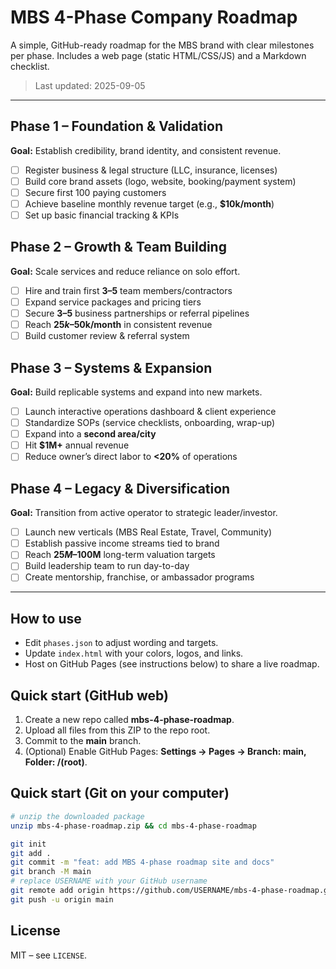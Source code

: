 # MBS 4-Phase Company Roadmap

A simple, GitHub-ready roadmap for the MBS brand with clear milestones per phase. Includes a web page (static HTML/CSS/JS) and a Markdown checklist.

> Last updated: 2025-09-05

---

## Phase 1 – Foundation & Validation
**Goal:** Establish credibility, brand identity, and consistent revenue.

- [ ] Register business & legal structure (LLC, insurance, licenses)
- [ ] Build core brand assets (logo, website, booking/payment system)
- [ ] Secure first 100 paying customers
- [ ] Achieve baseline monthly revenue target (e.g., **$10k/month**)
- [ ] Set up basic financial tracking & KPIs

## Phase 2 – Growth & Team Building
**Goal:** Scale services and reduce reliance on solo effort.

- [ ] Hire and train first **3–5** team members/contractors
- [ ] Expand service packages and pricing tiers
- [ ] Secure **3–5** business partnerships or referral pipelines
- [ ] Reach **$25k–$50k/month** in consistent revenue
- [ ] Build customer review & referral system

## Phase 3 – Systems & Expansion
**Goal:** Build replicable systems and expand into new markets.

- [ ] Launch interactive operations dashboard & client experience
- [ ] Standardize SOPs (service checklists, onboarding, wrap-up)
- [ ] Expand into a **second area/city**
- [ ] Hit **$1M+** annual revenue
- [ ] Reduce owner’s direct labor to **<20%** of operations

## Phase 4 – Legacy & Diversification
**Goal:** Transition from active operator to strategic leader/investor.

- [ ] Launch new verticals (MBS Real Estate, Travel, Community)
- [ ] Establish passive income streams tied to brand
- [ ] Reach **$25M–$100M** long-term valuation targets
- [ ] Build leadership team to run day-to-day
- [ ] Create mentorship, franchise, or ambassador programs

---

## How to use
- Edit `phases.json` to adjust wording and targets.
- Update `index.html` with your colors, logos, and links.
- Host on GitHub Pages (see instructions below) to share a live roadmap.

## Quick start (GitHub web)
1. Create a new repo called **mbs-4-phase-roadmap**.
2. Upload all files from this ZIP to the repo root.
3. Commit to the **main** branch.
4. (Optional) Enable GitHub Pages: **Settings → Pages → Branch: main, Folder: /(root)**.

## Quick start (Git on your computer)
```bash
# unzip the downloaded package
unzip mbs-4-phase-roadmap.zip && cd mbs-4-phase-roadmap

git init
git add .
git commit -m "feat: add MBS 4-phase roadmap site and docs"
git branch -M main
# replace USERNAME with your GitHub username
git remote add origin https://github.com/USERNAME/mbs-4-phase-roadmap.git
git push -u origin main
```

## License
MIT – see `LICENSE`.
